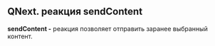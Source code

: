 ## QNext. реакция sendContent

**sendContent -** реакция позволяет отправить заранее выбранный контент.






